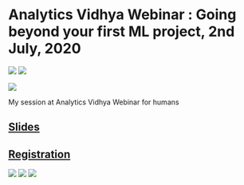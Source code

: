 # Analytics Vidhya Webinar : Going beyond your first ML project, 2nd July, 2020

[![](https://img.shields.io/github/license/sourcerer-io/hall-of-fame.svg?colorB=ff0000)](https://github.com/akshaybahadur21/Emojinator/blob/master/LICENSE.md)  [![](https://img.shields.io/badge/Akshay-Bahadur-brightgreen.svg?colorB=ff0000)](https://akshaybahadur.com)

[<img src = "https://cdn.analyticsvidhya.com/wp-content/uploads/2017/04/13034116/Screen-Shot-2017-04-13-at-9.10.43-AM.png">](https://datahack.analyticsvidhya.com/contest/webinar-going-beyond-your-first-machine-learning-p/)

My session at Analytics Vidhya Webinar for humans 

## [Slides](https://docs.google.com/presentation/d/1I4UhkF1ih2BbPLQSlnQpGVz813XBPWQHZPd5TkKU8UE/edit?usp=sharing)
## [Registration](https://datahack.analyticsvidhya.com/contest/webinar-going-beyond-your-first-machine-learning-p/)
<img src = "https://github.com/akshaybahadur21/Analytics-Vidhya-Webinar-2020/blob/master/poster.png">
<img src = "https://github.com/akshaybahadur21/Analytics-Vidhya-Webinar-2020/blob/master/akshay.jpeg">
<img src = "https://github.com/akshaybahadur21/Analytics-Vidhya-Webinar-2020/blob/master/akshay_time.jpg">
